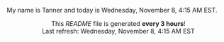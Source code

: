 My name is Tanner and today is Wednesday, November 8, 4:15 AM EST.

<p align="center">This <i>README</i> file is generated <b>every 3 hours</b>!</br>Last refresh: Wednesday, November 8, 4:15 AM EST<br /></p>
